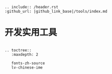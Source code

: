 ```eval_rst
.. include:: /header.rst 
:github_url: |github_link_base|/tools/index.md
```

# 开发实用工具

```eval_rst

.. toctree::
   :maxdepth: 2

   fonts-zh-source
   lv-chinese-ime

```

